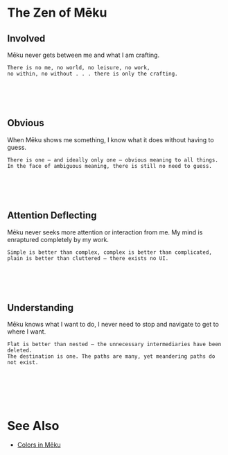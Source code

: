 # The Zen of Mēku

## Involved

Mēku never gets between me and what I am crafting.

```
There is no me, no world, no leisure, no work,
no within, no without . . . there is only the crafting.
```

<br/><br/><br/>

## Obvious

When Mēku shows me something, I know what it does without having to guess.

```
There is one — and ideally only one — obvious meaning to all things.
In the face of ambiguous meaning, there is still no need to guess.
```

<br/><br/><br/>

## Attention Deflecting

Mēku never seeks more attention or interaction from me. My mind is enraptured completely by my work.

```
Simple is better than complex, complex is better than complicated,
plain is better than cluttered — there exists no UI.
```

<br/><br/><br/>

## Understanding

Mēku knows what I want to do, I never need to stop and navigate to get to where I want.

```
Flat is better than nested — the unnecessary intermediaries have been deleted.
The destination is one. The paths are many, yet meandering paths do not exist.
```

<br/><br/><br/><br/>

# See Also

- [Colors in Mēku](colors.md)